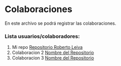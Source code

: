 # Colaboraciones
En este archivo se podrá registrar las colaboraciones.


### Lista usuarios/colaboradores:
1. Mi repo [Repositorio Roberto Leiva ](https://github.com/robleitob/robleitob.github.io)
2. Colaboracion 2 [Nombre del Repositorio](https://github.com/usuario/nombre-del-repositorio)
3. Colaboracion 3 [Nombre del Repositorio](https://github.com/usuario/nombre-del-repositorio)